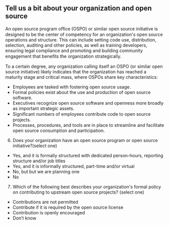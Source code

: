 ## Tell us a bit about your organization and open source
An open source program oﬀice (OSPO) or similar open source initiative is designed to be the center of competency for an organization's open source operations and structure. This can include setting code use, distribution, selection, auditing and other policies, as well as training developers, ensuring legal compliance and promoting and building community engagement that beneﬁts the organization strategically.

To a certain degree, any organization calling itself an OSPO (or similar open source initiative) likely indicates that the organization has reached a maturity stage and critical mass, where OSPOs share key characteristics:
* Employees are tasked with fostering open source usage.
* Formal policies exist about the use and production of open source software.
* Executives recognize open source software and openness more broadly as important strategic assets.
* Signiﬁcant numbers of employees contribute code to open source projects.
* Processes, procedures, and tools are in place to streamline and facilitate open source consumption and participation.

6. Does your organization have an open source program or open source initiative?(select one)
* Yes, and it is formally structured with dedicated person-hours, reporting structure and/or job titles
* Yes, and it is informally structured, part-time and/or virtual
* No, but but we are planning one
* No

7. Which of the following best describes your organization's formal policy on contributing to upstream open source projects? (select one)
* Contributions are not permitted
* Contribute if it is required by the open source license
* Contribution is openly encouraged
* Don’t know
